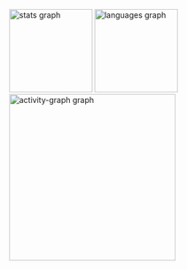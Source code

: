 <div align="left">
  <img src="https://github-readme-stats.vercel.app/api?username=1mperador&hide_title=false&hide_rank=false&show_icons=true&include_all_commits=true&count_private=true&disable_animations=false&theme=dracula&locale=en&hide_border=false&order=1" height="150" alt="stats graph"  />
  <img src="https://github-readme-stats.vercel.app/api/top-langs?username=1mperador&locale=en&hide_title=false&layout=compact&card_width=320&langs_count=5&theme=dracula&hide_border=false&order=2" height="150" alt="languages graph"  />
  <img src="https://github-readme-activity-graph.vercel.app/graph?username=1mperador&radius=16&theme=react&area=true&order=5&hide_title=true" height="300" alt="activity-graph graph"  />
</div>

###
